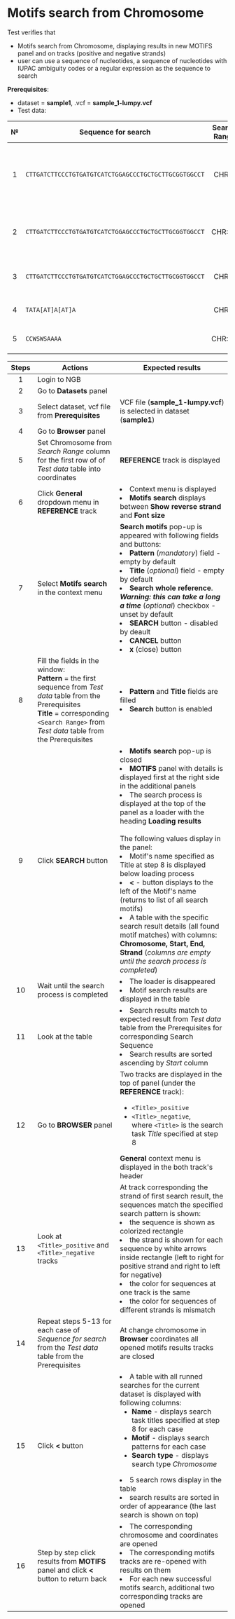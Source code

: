 # Motifs search from Chromosome

Test verifies that
 - Motifs search from Chromosome, displaying results in new MOTIFS panel and on tracks (positive and negative strands)
 - user can use a sequence of nucleotides, a sequence of nucleotides with IUPAC ambiguity codes or a regular expression as the sequence to search

**Prerequisites**:

 - dataset = **sample1**, .vcf = **sample_1-lumpy.vcf**
 - Test data:

| № | Sequence for search | Search <br> Range | Expected results | Description |
| :---: | ------ | :---: | --- | --- |
| 1 | `CTTGATCTTCCCTGTGATGTCATCTGGAGCCCTGCTGCTTGCGGTGGCCT` | CHR:1 | Following values are displayed in the table: <br> <table><thead><tr><th>Chrom.</th><th>Start</th><th>End</th><th>Strand</th> </tr></thead><tbody><tr><th>1</th><th>12826</th><th>12875</th><th>+</th></tr><tr><th>1</th><th>183345</th><th>183494</th><th>+</th></tr></tbody></table> | <div style="width:200px">Search by ***a sequence of nucleotides*** : Positive track |
| 2 | `CTTGATCTTCCCTGTGATGTCATCTGGAGCCCTGCTGCTTGCGGTGGCCT` | CHR:15 | Following values are displayed in the table: <br> <table><thead><tr><th>Chrom.</th><th>Start</th><th>End</th><th>Strand</th> </tr></thead><tbody><tr><th>15</th><th>101978082</th><th>101978141</th><th>-</th></tr></tbody></table> | <div style="width:200px">Search by ***a sequence of nucleotides*** : Negative track |
| 3 |  `CTTGATCTTCCCTGTGATGTCATCTGGAGCCCTGCTGCTTGCGGTGGCCT` | CHR:2 | <li> Message `No records found.` is shown in the search result details <li> New positive/negative tracks don't appear in the top of **Browser** panel | Search without found results | 
| 4 | `TATA[AT]A[AT]A` | CHR:4 | <li> Results are loaded in pages of 100 records <li> At scroll to end of page next 100 records are loaded | Search by ***a regular expression that follows Java regex syntax*** |
| 5 | `CCWSWSAAAA` | CHR:17 | <li> Results are loaded in pages of 100 records <li> At scroll to end of page next 100 records are loaded  | Search by ***a sequence of nucleotides with IUPAC ambiguity codes*** |

| Steps | Actions | Expected results |
| :---: | --- | --- |
| 1 | Login to NGB | |
| 2 | Go to **Datasets** panel  | |
| 3 | Select dataset, vcf file from **Prerequisites** | VCF file (**sample_1-lumpy.vcf**) is selected in dataset (**sample1**)|
| 4 | Go to **Browser** panel| 
| 5 | Set Chromosome from *Search Range* column for the first row of  of *Test data* table into coordinates | **REFERENCE** track is displayed|
| 6 | Click **General** dropdown menu in **REFERENCE** track|  <li> Context menu is displayed <li> **Motifs search** displays between **Show reverse strand** and **Font size**| 
| 7 | Select **Motifs search** in the context menu  | **Search motifs** pop-up is appeared with following fields and buttons: <li> **Pattern** (*mandatory*) field - empty by default <li> **Title** (*optional*) field  - empty by default <li> **Search whole reference**. ***Warning: this can take a long a time*** (*optional*) checkbox  - unset by default <li> **SEARCH** button - disabled by deault <li> **CANCEL** button <li> **x** (close) button |
| 8 | Fill the fields in the window: <br>**Pattern** = the first sequence from *Test data* table from the Prerequisites <br>**Title** = corresponding `<Search Range>` from *Test data* table from the Prerequisites | <li> **Pattern** and **Title** fields are filled <li> **Search** button is enabled|
| 9 | Click **SEARCH** button|<li> **Motifs search** pop-up is closed <li> **MOTIFS** panel with details is displayed first at the right side in the additional panels <li> The search process is displayed at the top of the panel as a loader with the heading **Loading results** <br><br> The following values display in the panel: <li> Motif's name specified as Title at step 8 is displayed below loading process <li>  **<**  - button displays to the left of the Motif's name (returns to list of all search motifs) <li> A table with the specific search result details (all found motif matches) with columns: **Chromosome, Start, End, Strand** (*columns are empty until the search process is completed*)|
| 10| Wait until the search process is completed  | <li> The loader is disappeared <li> Motif search results are displayed in the table | 
| 11 | Look at the table | <li> Search results match to expected result from *Test data* table from the Prerequisites for corresponding Search Sequence <li> Search results are sorted ascending by *Start* column | 
| 12 | Go to **BROWSER** panel| Two tracks are displayed in the top of panel (under the **REFERENCE** track): <ul><li> `<Title>_positive` <li> `<Title>_negative`, <br> where `<Title>` is the search task *Title* specified at step 8 </ul> **General** context menu is displayed in the both track's header|
| 13 | Look at `<Title>_positive` and `<Title>_negative` tracks | At track corresponding the strand of first search result, the sequences match the specified search pattern is shown: <li>	the sequence is shown as colorized rectangle <li>	the strand is shown for each sequence by white arrows inside rectangle (left to right for positive strand and right to left for negative) <li>	the color for sequences at one track is the same <li>	the color for sequences of different strands is mismatch |
| 14 | Repeat steps 5-13 for each case of *Sequence for search* from the  *Test data* table from the Prerequisites | At change chromosome in **Browser** coordinates all opened motifs results tracks are closed |
| 15 | Click **<** button| <li> A table with all runned searches for the current dataset is displayed with following columns: <ul><li>**Name** - displays search task titles specified at step 8 for each case <li>**Motif** - displays search patterns for each case <li>**Search type** - displays search type *Chromosome* </ul><li> 5 search rows display in the table <li> search results are sorted in order of appearance (the last search is shown on top) |
| 16 | Step by step click results from **MOTIFS** panel and click **<** button to return back | <li> The corresponding chromosome and coordinates are opened <li> The corresponding motifs tracks are re-opened with results on them <li> For each new successful motifs search, additional two corresponding tracks are opened |
